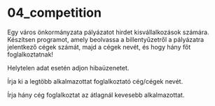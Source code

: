 # 04_competition
Egy város önkormányzata pályázatot hirdet kisvállalkozások számára. Készítsen programot, amely beolvassa a billentyűzetről a pályázatra jelentkező cégek számát, majd a cégek nevét, és hogy hány főt foglalkoztatnak! 

Helytelen adat esetén adjon hibaüzenetet.

Írja ki a legtöbb alkalmazottat foglalkoztató cég/cégek nevét.

Írja hány cég foglalkoztat az átlagnál kevesebb alkalmazottat. 
